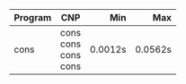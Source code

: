 Program | CNP | Min | Max
--- | --- | ---: | ---:
cons | cons<br/>cons<br/>cons<br/>cons | 0.0012s | 0.0562s

